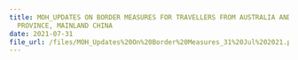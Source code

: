 ```yaml
---
title: MOH_UPDATES ON BORDER MEASURES FOR TRAVELLERS FROM AUSTRALIA AND JIANGSU
  PROVINCE, MAINLAND CHINA
date: 2021-07-31
file_url: /files/MOH_Updates%20On%20Border%20Measures_31%20Jul%202021.pdf
---
```

